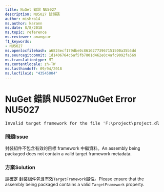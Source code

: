```yaml
---
title: NuGet 錯誤 NU5027
description: NU5027 錯誤碼
author: mishra14
ms.author: karann
ms.date: 8/8/2018
ms.topic: reference
ms.reviewer: anangaur
f1_keywords:
- NU5027
ms.openlocfilehash: a6824ecf179dbe0c86162773967151500a35b5dd
ms.sourcegitcommit: 1d1406764c6af5fb7801d462e0c4afc9092fa569
ms.translationtype: MT
ms.contentlocale: zh-TW
ms.lasthandoff: 09/04/2018
ms.locfileid: "43545004"
---
```

# <a name="nuget-error-nu5027"></a><span data-ttu-id="9f671-103">NuGet 錯誤 NU5027</span><span class="sxs-lookup"><span data-stu-id="9f671-103">NuGet Error NU5027</span></span>
<pre>Invalid target framework for the file 'F:\project\project.dll'.</pre>

### <a name="issue"></a><span data-ttu-id="9f671-104">問題</span><span class="sxs-lookup"><span data-stu-id="9f671-104">Issue</span></span>

<span data-ttu-id="9f671-105">封裝組件不包含有效的目標 framework 中繼資料。</span><span class="sxs-lookup"><span data-stu-id="9f671-105">An assembly being packaged does not contain a valid target framework metadata.</span></span>


### <a name="solution"></a><span data-ttu-id="9f671-106">方案</span><span class="sxs-lookup"><span data-stu-id="9f671-106">Solution</span></span>

<span data-ttu-id="9f671-107">請確定 封裝組件包含有效`TargetFramework`屬性。</span><span class="sxs-lookup"><span data-stu-id="9f671-107">Please ensure that the assembly being packaged contains a valid `TargetFramework` property.</span></span>

